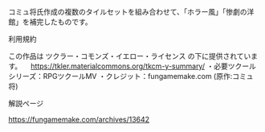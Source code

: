 コミュ将氏作成の複数のタイルセットを組み合わせて、「ホラー風」「惨劇の洋館」を補完したものです。

利用規約

この作品は ツクラー・コモンズ・イエロー・ライセンス の下に提供されています。
　https://tkler.materialcommons.org/tkcm-y-summary/
・必要ツクールシリーズ：RPGツクールMV
・クレジット：fungamemake.com (原作:コミュ将)

解説ページ

https://fungamemake.com/archives/13642